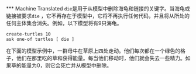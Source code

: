 ﻿*** Machine Translated
`die`是用于从模型中删除海龟和链接的关键字。当海龟或链接被要求`die` ，它不再存在于模型中，它将不再执行任何代码，并且将从所处的任何主体集合消失。例如，以下模型将有9只海龟。



```
create-turtles 10
ask one-of turtles [ die ]
```


在下面的模型示例中，一群母牛在草原上四处走动。他们每次都在一个绿色的格子，他们在那里吃的草和获得能量。每当他们移动时，他们就会失去一些精力。如果草的能量为0，则它会死亡并从模型中删除。